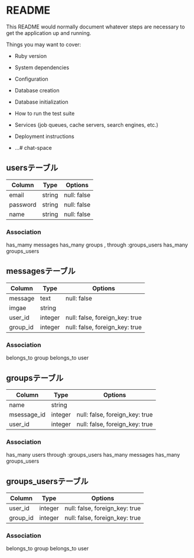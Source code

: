 # README

This README would normally document whatever steps are necessary to get the
application up and running.

Things you may want to cover:

* Ruby version

* System dependencies

* Configuration

* Database creation

* Database initialization

* How to run the test suite

* Services (job queues, cache servers, search engines, etc.)

* Deployment instructions

* ...# chat-space


## usersテーブル
|Column|Type|Options|
|------|----|-------|
|email|string|null: false|
|password|string|null: false|
|name|string|null: false|
### Association
has_mamy messages
has_many groups , through :groups_users
has_many groups_users


## messagesテーブル
|Column|Type|Options|
|------|----|-------|
|message|text|null: false|
|imgae|string|
|user_id|integer|null: false, foreign_key: true|
|group_id|integer|null: false, foreign_key: true|
### Association
belongs_to group
belongs_to user


## groupsテーブル
|Column|Type|Options|
|------|----|-------|
|name|string||null: false|
|msessage_id|integer|null: false, foreign_key: true|
|user_id|integer|null: false, foreign_key: true|
### Association
has_many users through :groups_users
has_many messages
has_many groups_users


## groups_usersテーブル
|Column|Type|Options|
|------|----|-------|
|user_id|integer|null: false, foreign_key: true|
|group_id|integer|null: false, foreign_key: true|
### Association
belongs_to group
belongs_to user